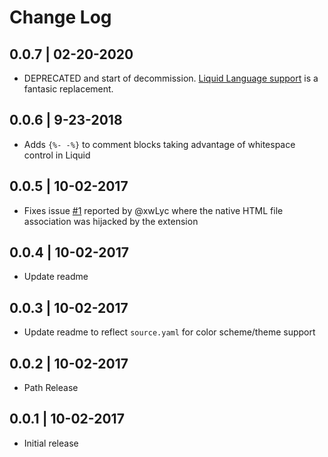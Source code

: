 # Change Log

## 0.0.7 | 02-20-2020
- DEPRECATED and start of decommission. [Liquid Language support](https://marketplace.visualstudio.com/items?itemName=sissel.shopify-liquid) is a fantasic replacement.

## 0.0.6 | 9-23-2018
- Adds `{%- -%}` to comment blocks taking advantage of whitespace control in Liquid

## 0.0.5 | 10-02-2017
- Fixes issue [#1](https://github.com/ginfuru/vscode-jekyll-syntax/issues/1) reported by @xwLyc where the native HTML file association was hijacked by the extension

## 0.0.4 | 10-02-2017
- Update readme

## 0.0.3 | 10-02-2017
- Update readme to reflect `source.yaml` for color scheme/theme support

## 0.0.2 | 10-02-2017
- Path Release

## 0.0.1 | 10-02-2017
- Initial release
